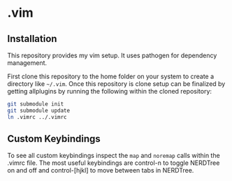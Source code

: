 # .vim

## Installation

This repository provides my vim setup. It uses pathogen for dependency management.

First clone this repository to the home folder on your system to create a directory like `~/.vim`. Once this repository is clone setup can be finalized by getting allplugins by running the following within the cloned repository:

```bash
git submodule init
git submodule update
ln .vimrc ../.vimrc
```

## Custom Keybindings

To see all custom keybindings inspect the `map` and `noremap` calls within the .vimrc file. The most useful keybindings are control-n to toggle NERDTree on and off and control-[hjkl] to move between tabs in NERDTree.
